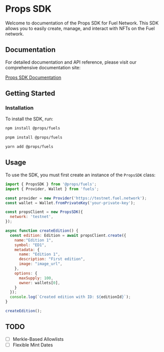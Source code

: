 # Props SDK

Welcome to documentation of the Props SDK for Fuel Network. This SDK allows you to easily create, manage, and interact with NFTs on the Fuel network.


## Documentation

For detailed documentation and API reference, please visit our comprehensive documentation site:

[Props SDK Documentation](https://props-fuels.vercel.app)


## Getting Started

### Installation

To install the SDK, run:

```bash
npm install @props/fuels
```

```bash
pnpm install @props/fuels
```

```bash
yarn add @props/fuels
```

## Usage

To use the SDK, you must first create an instance of the `PropsSDK` class:

```javascript
import { PropsSDK } from '@props/fuels';
import { Provider, Wallet } from 'fuels';

const provider = new Provider('https://testnet.fuel.network');
const wallet = Wallet.fromPrivateKey('your-private-key');

const propsClient = new PropsSDK({
  network: 'testnet',
});

async function createEdition() {
  const edition: Edition = await propsClient.create({
    name:"Edition 1",
    symbol: "ED1",
    metadata: {
      name: "Edition 1",
      description: "First edition",
      image: "image_url",
    },
    options: {
      maxSupply: 100,
      owner: wallets[0],
    }
  });
  console.log(`Created edition with ID: ${editionId}`);
}

createEdition();
```


## TODO

- [ ] Merkle-Based Allowlists
- [ ] Flexible Mint Dates
